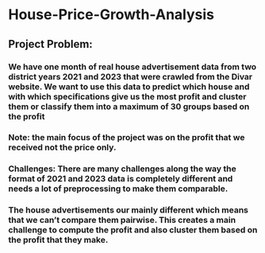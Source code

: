 # House-Price-Growth-Analysis
## Project Problem:
### We have one month of real house advertisement data from two district years 2021 and 2023 that were crawled from the Divar website. We want to use this data to predict which house and with which specifications give us the most profit and cluster them or classify them into a maximum of 30 groups based on the profit
### Note: the main focus of the project was on the profit that we received not the price only.
### Challenges: There are many challenges along the way the format of 2021 and 2023 data is completely different and needs a lot of preprocessing to make them comparable.
### The house advertisements our mainly different which means that we can’t compare them pairwise. This creates a main challenge to compute the profit and also cluster them based on the profit that they make.
